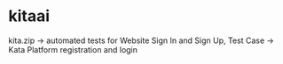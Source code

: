 # kitaai
kita.zip ->  automated tests for Website Sign In and Sign Up,
Test Case ->  Kata Platform registration and login
